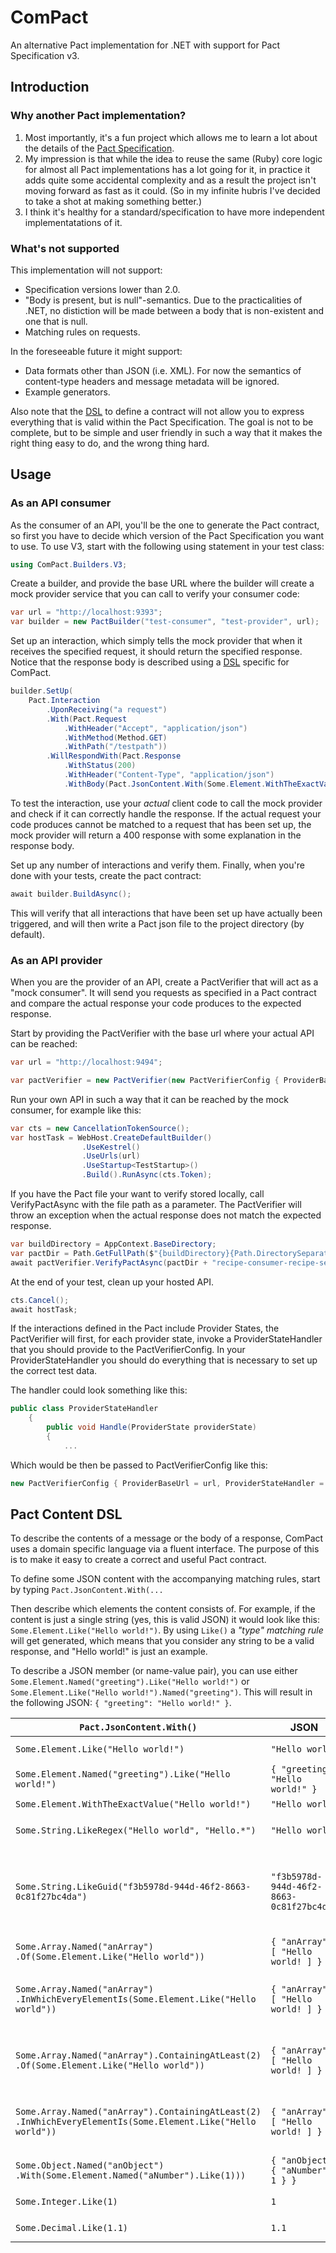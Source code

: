 # ComPact
An alternative Pact implementation for .NET with support for Pact Specification v3.
## Introduction
### Why another Pact implementation?
1. Most importantly, it's a fun project which allows me to learn a lot about the details of the [Pact Specification](https://github.com/pact-foundation/pact-specification).
2. My impression is that while the idea to reuse the same (Ruby) core logic for almost all Pact implementations has a lot going for it, in practice it adds quite some accidental complexity and as a result the project isn't moving forward as fast as it could. (So in my infinite hubris I've decided to take a shot at making something better.)
3. I think it's healthy for a standard/specification to have more independent implementatations of it.
### What's not supported
This implementation will not support:
* Specification versions lower than 2.0.
* "Body is present, but is null"-semantics. Due to the practicalities of .NET, no distiction will be made between a body that is non-existent and one that is null.
* Matching rules on requests.

In the foreseeable future it might support:
* Data formats other than JSON (i.e. XML). For now the semantics of content-type headers and message metadata will be ignored.
* Example generators.

Also note that the [DSL](#pact-content-dsl) to define a contract will not allow you to express everything that is valid within the Pact Specification. The goal is not to be complete, but to be simple and user friendly in such a way that it makes the right thing easy to do, and the wrong thing hard.

## Usage
### As an API consumer
As the consumer of an API, you'll be the one to generate the Pact contract, so first you have to decide which version of the Pact Specification you want to use. To use V3, start with the following using statement in your test class:
```c#
using ComPact.Builders.V3;
```
Create a builder, and provide the base URL where the builder will create a mock provider service that you can call to verify your consumer code:
```c#
var url = "http://localhost:9393";
var builder = new PactBuilder("test-consumer", "test-provider", url);
```
Set up an interaction, which simply tells the mock provider that when it receives the specified request, it should return the specified response. Notice that the response body is described using a [DSL](#pact-content-dsl) specific for ComPact.
```c#
builder.SetUp(
	Pact.Interaction
        .UponReceiving("a request")
        .With(Pact.Request
            .WithHeader("Accept", "application/json")
            .WithMethod(Method.GET)
            .WithPath("/testpath"))
        .WillRespondWith(Pact.Response
            .WithStatus(200)
            .WithHeader("Content-Type", "application/json")
            .WithBody(Pact.JsonContent.With(Some.Element.WithTheExactValue("test")))));
```
To test the interaction, use your *actual* client code to call the mock provider and check if it can correctly handle the response. If the actual request your code produces cannot be matched to a request that has been set up, the mock provider will return a 400 response with some explanation in the response body.

Set up any number of interactions and verify them. Finally, when you're done with your tests, create the pact contract:
```c#
await builder.BuildAsync();
```
This will verify that all interactions that have been set up have actually been triggered, and will then write a Pact json file to the project directory (by default).

### As an API provider
When you are the provider of an API, create a PactVerifier that will act as a "mock consumer". It will send you requests as specified in a Pact contract and compare the actual response your code produces to the expected response.

Start by providing the PactVerifier with the base url where your actual API can be reached:
```c#
var url = "http://localhost:9494";

var pactVerifier = new PactVerifier(new PactVerifierConfig { ProviderBaseUrl = url });
```
Run your own API in such a way that it can be reached by the mock consumer, for example like this:
```c#
var cts = new CancellationTokenSource();
var hostTask = WebHost.CreateDefaultBuilder()
                .UseKestrel()
                .UseUrls(url)
                .UseStartup<TestStartup>()
                .Build().RunAsync(cts.Token);
```
If you have the Pact file your want to verify stored locally, call VerifyPactAsync with the file path as a parameter. The PactVerifier will throw an exception when the actual response does not match the expected response.
```c#
var buildDirectory = AppContext.BaseDirectory;
var pactDir = Path.GetFullPath($"{buildDirectory}{Path.DirectorySeparatorChar}..{Path.DirectorySeparatorChar}..{Path.DirectorySeparatorChar}..{Path.DirectorySeparatorChar}pacts{Path.DirectorySeparatorChar}");
await pactVerifier.VerifyPactAsync(pactDir + "recipe-consumer-recipe-service.json");
```
At the end of your test, clean up your hosted API.
```c#
cts.Cancel();
await hostTask;
```
If the interactions defined in the Pact include Provider States, the PactVerifier will first, for each provider state, invoke a ProviderStateHandler that you should provide to the PactVerifierConfig. In your ProviderStateHandler you should do everything that is necessary to set up the correct test data.

The handler could look something like this:
```c#
public class ProviderStateHandler
    {
        public void Handle(ProviderState providerState)
        {
            ...
```
Which would be then be passed to PactVerifierConfig like this:
```c#
new PactVerifierConfig { ProviderBaseUrl = url, ProviderStateHandler = ProviderStateHandler.Handle }
```

## Pact Content DSL
To describe the contents of a message or the body of a response, ComPact uses a domain specific language via a fluent interface. The purpose of this is to make it easy to create a correct and useful Pact contract.

To define some JSON content with the accompanying matching rules, start by typing `Pact.JsonContent.With(...`

Then describe which elements the content consists of. For example, if the content is just a single string (yes, this is valid JSON) it would look like this: `Some.Element.Like("Hello world!")`. By using `Like()` a *"type" matching rule* will get generated, which means that you consider any string to be a valid response, and "Hello world!" is just an example.

To describe a JSON member (or name-value pair), you can use either `Some.Element.Named("greeting").Like("Hello world!")` or `Some.Element.Like("Hello world!").Named("greeting")`. This will result in the following JSON: `{ "greeting": "Hello world!" }`.

`Pact.JsonContent.With()`                                                                                  | JSON                               | Matching Rules                          
-----------------------------------------------------------------------------------------------------------|------------------------------------|----------------------------
`Some.Element.Like("Hello world!")`                                                                        | `"Hello world"`                    | `$` -> `{ "match": "type" }`
`Some.Element.Named("greeting").Like("Hello world!")`                                                      | `{ "greeting": "Hello world!" }`   | `$.greeting` -> `{ "match": "type" }`
`Some.Element.WithTheExactValue("Hello world!")`                                                           | `"Hello world"`                    | -
`Some.String.LikeRegex("Hello world", "Hello.*")`                                                          | `"Hello world"`                    | `$` -> `{ "match": "regex", "regex": "Hello.*" }`
`Some.String.LikeGuid("f3b5978d-944d-46f2-8663-0c81f27bc4da")`                                             | `"f3b5978d-944d-46f2-8663-0c81f27bc4da"` | `$` -> `{ "match": "regex", "regex": ""[0-9a-fA-F]{8}\\-[0-9a-fA-F]{4}\\-[0-9a-fA-F]{4}\\-[0-9a-fA-F]{4}\\-[0-9a-fA-F]{12}"" }`
`Some.Array.Named("anArray") .Of(Some.Element.Like("Hello world"))`                                         | `{ "anArray": [ "Hello world! ] }` | `$.anArray[0]` -> `{ "match": "type" }`
`Some.Array.Named("anArray") .InWhichEveryElementIs(Some.Element.Like("Hello world"))`                      | `{ "anArray": [ "Hello world! ] }` | `$.anArray` -> `{ "match": "type", "min": 1 }`, `$.anArray[*]` -> `{ "match": "type" }`
`Some.Array.Named("anArray").ContainingAtLeast(2) .Of(Some.Element.Like("Hello world"))`                    | `{ "anArray": [ "Hello world! ] }` | `$.anArray` -> `{ "match": "type", "min": 2 }`, `$.anArray[0]` -> `{ "match": "type" }`
`Some.Array.Named("anArray").ContainingAtLeast(2) .InWhichEveryElementIs(Some.Element.Like("Hello world"))` | `{ "anArray": [ "Hello world! ] }` | `$.anArray` -> `{ "match": "type", "min": 2 }`, `$.anArray[*]` -> `{ "match": "type" }`
`Some.Object.Named("anObject") .With(Some.Element.Named("aNumber").Like(1)))`                               | `{ "anObject": { "aNumber": 1 } }` | `$.anObject.aNumber` -> `{ "match": "type" }` 
`Some.Integer.Like(1)`                                                                                     | `1`                                | `$` -> `{ "match": "integer" }` 
`Some.Decimal.Like(1.1)`                                                                                   | `1.1`                              | `$` -> `{ "match": "decimal" }`